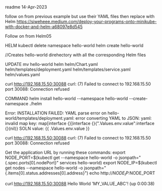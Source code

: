 readme
14-Apr-2023

follow on from previous example but use their YAML files then replace with Helm
https://siweheee.medium.com/deploy-your-programs-onto-minikube-with-docker-and-helm-a68097e8d545    

Follow on from Helm05

HELM
kubectl delete namespace hello-world
helm create hello-world

//Creates hello-world direhectory with all the corresponding Helm files

UPDATE
mv hello-world helm
helm/Chart.yaml
helm/templates/deployment.yaml
helm/templates/service.yaml
helm/values.yaml

curl http://192.168.15.50:30088
curl: (7) Failed to connect to 192.168.15.50 port 30088: Connection refused

COMMAND
helm install hello-world --namespace hello-world --create-namespace ./helm

Error: INSTALLATION FAILED: YAML parse error on hello-world/templates/deployment.yaml: error converting YAML to JSON: yaml: invalid map key: map[interface {}]interface {}{".Values.env.value":interface {}(nil)}
SOLN
value: {{ .Values.env.value }}


curl http://192.168.15.50:30088
curl: (7) Failed to connect to 192.168.15.50 port 30088: Connection refused

Get the application URL by running these commands:
export NODE_PORT=$(kubectl get --namespace hello-world -o jsonpath="{.spec.ports[0].nodePort}" services hello-world)
export NODE_IP=$(kubectl get nodes --namespace hello-world -o jsonpath="{.items[0].status.addresses[0].address}")
echo http://$NODE_IP:$NODE_PORT


curl http://192.168.15.50:30088
Hello World 'MY_VALUE_ABC'! (up 0:00:38)
